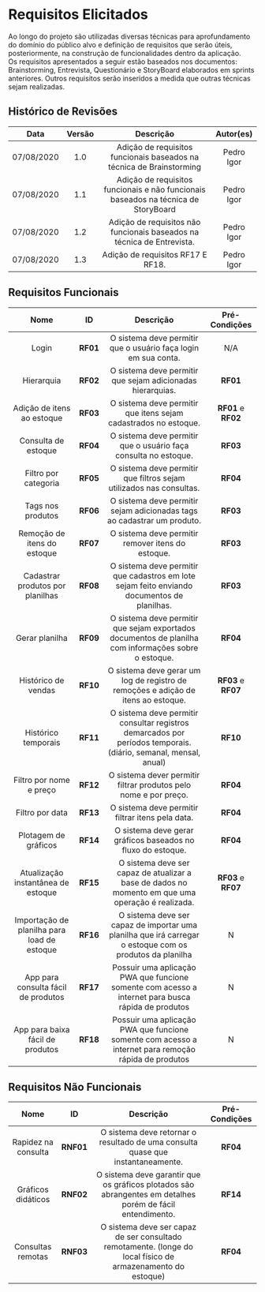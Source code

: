 # Requisitos Elicitados

Ao longo do projeto são utilizadas diversas técnicas para aprofundamento do domínio do público alvo e definição de requisitos que serão úteis, posteriormente, na construção de funcionalidades dentro da aplicação.<br>
Os requisitos apresentados a seguir estão baseados nos documentos: Brainstorming, Entrevista, Questionário e StoryBoard elaborados em sprints anteriores. Outros requisitos serão inseridos a medida que outras técnicas sejam realizadas.<br>

## Histórico de Revisões

|    Data    | Versão |                                     Descrição                                      | Autor(es)  |
| :--------: | :----: | :--------------------------------------------------------------------------------: | :--------: |
| 07/08/2020 |  1.0   |        Adição de requisitos funcionais baseados na técnica de Brainstorming        | Pedro Igor |
| 07/08/2020 |  1.1   | Adição de requisitos funcionais e não funcionais baseados na técnica de StoryBoard | Pedro Igor |
| 07/08/2020 |  1.2   |       Adição de requisitos não funcionais baseados na técnica de Entrevista.       | Pedro Igor |
| 07/08/2020 |  1.3   |                         Adição de requisitos RF17 E RF18.                          | Pedro Igor |

## Requisitos Funcionais

|                    Nome                     |    ID    |                                                    Descrição                                                    |    Pré-Condições    |
| :-----------------------------------------: | :------: | :-------------------------------------------------------------------------------------------------------------: | :-----------------: |
|                    Login                    | **RF01** |                         O sistema deve permitir que o usuário faça login em sua conta.                          |         N/A         |
|                 Hierarquia                  | **RF02** |                           O sistema deve permitir que sejam adicionadas hierarquias.                            |      **RF01**       |
|         Adição de itens ao estoque          | **RF03** |                         O sistema deve permitir que itens sejam cadastrados no estoque.                         | **RF01** e **RF02** |
|             Consulta de estoque             | **RF04** |                         O sistema deve permitir que o usuário faça consulta no estoque.                         |      **RF03**       |
|            Filtro por categoria             | **RF05** |                       O sistema deve permitir que filtros sejam utilizados nas consultas.                       |      **RF04**       |
|              Tags nos produtos              | **RF06** |                     O sistema deve permitir sejam adicionadas tags ao cadastrar um produto.                     |      **RF03**       |
|         Remoção de itens do estoque         | **RF07** |                                O sistema deve permitir remover itens do estoque.                                |      **RF03**       |
|      Cadastrar produtos por planilhas       | **RF08** |           O sistema deve permitir que cadastros em lote sejam feito enviando documentos de planilhas.           |      **RF03**       |
|               Gerar planilha                | **RF09** |      O sistema deve permitir que sejam exportados documentos de planilha com informações sobre o estoque.       |      **RF04**       |
|             Histórico de vendas             | **RF10** |                O sistema deve gerar um log de registro de remoções e adição de itens ao estoque.                | **RF03** e **RF07** |
|             Histórico temporais             | **RF11** | O sistema deve permitir consultar registros demarcados por períodos temporais. (diário, semanal, mensal, anual) |      **RF10**       |
|           Filtro por nome e preço           | **RF12** |                        O sistema dever permitir filtrar produtos pelo nome e por preço.                         |      **RF04**       |
|               Filtro por data               | **RF13** |                                O sistema deve permitir filtrar itens pela data.                                 |      **RF04**       |
|            Plotagem de gráficos             | **RF14** |                           O sistema deve gerar gráficos baseados no fluxo do estoque.                           |      **RF04**       |
|     Atualização instantânea de estoque      | **RF15** |        O sistema deve ser capaz de atualizar a base de dados no momento em que uma operação é realizada.        | **RF03** e **RF07** |
| Importação de planilha para load de estoque | **RF16** |    O sistema deve ser capaz de importar uma planilha que irá carregar o estoque com os produtos da planilha     |          N          |
|     App para consulta fácil de produtos     | **RF17** |       Possuir uma aplicação PWA que funcione somente com acesso a internet para busca rápida de produtos        |          N          |
|      App para baixa fácil de produtos       | **RF18** |      Possuir uma aplicação PWA que funcione somente com acesso a internet para remoção rápida de produtos       |          N          |

## Requisitos Não Funcionais

|        Nome         |    ID     |                                                  Descrição                                                  | Pré-Condições |
| :-----------------: | :-------: | :---------------------------------------------------------------------------------------------------------: | :-----------: |
| Rapidez na consulta | **RNF01** |               O sistema deve retornar o resultado de uma consulta quase que instantaneamente.               |   **RF04**    |
| Gráficos didáticos  | **RNF02** |  O sistema deve garantir que os gráficos plotados são abrangentes em detalhes porém de fácil entendimento.  |   **RF14**    |
|  Consultas remotas  | **RNF03** | O sistema deve ser capaz de ser consultado remotamente. (longe do local físico de armazenamento do estoque) |   **RF04**    |
